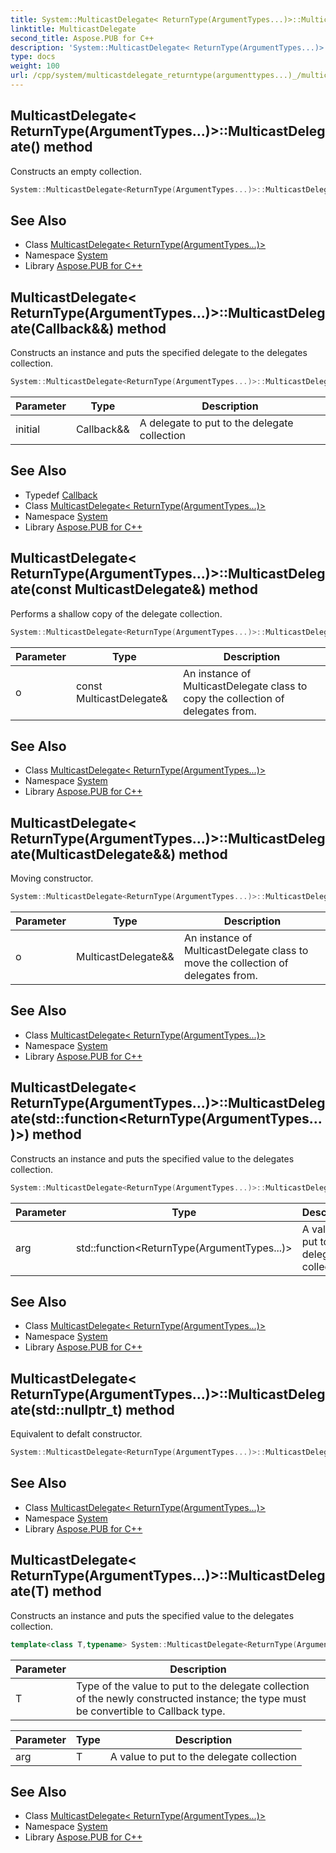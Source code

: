 ```yaml
---
title: System::MulticastDelegate< ReturnType(ArgumentTypes...)>::MulticastDelegate method
linktitle: MulticastDelegate
second_title: Aspose.PUB for C++
description: 'System::MulticastDelegate< ReturnType(ArgumentTypes...)>::MulticastDelegate method. Constructs an empty collection in C++.'
type: docs
weight: 100
url: /cpp/system/multicastdelegate_returntype(argumenttypes...)_/multicastdelegate/
---
```

## MulticastDelegate< ReturnType(ArgumentTypes...)>::MulticastDelegate() method


Constructs an empty collection.

```cpp
System::MulticastDelegate<ReturnType(ArgumentTypes...)>::MulticastDelegate()
```

## See Also

* Class [MulticastDelegate< ReturnType(ArgumentTypes...)>](../)
* Namespace [System](../../)
* Library [Aspose.PUB for C++](../../../)
## MulticastDelegate< ReturnType(ArgumentTypes...)>::MulticastDelegate(Callback\&&) method


Constructs an instance and puts the specified delegate to the delegates collection.

```cpp
System::MulticastDelegate<ReturnType(ArgumentTypes...)>::MulticastDelegate(Callback &&initial)
```


| Parameter | Type | Description |
| --- | --- | --- |
| initial | Callback\&& | A delegate to put to the delegate collection |

## See Also

* Typedef [Callback](../callback/)
* Class [MulticastDelegate< ReturnType(ArgumentTypes...)>](../)
* Namespace [System](../../)
* Library [Aspose.PUB for C++](../../../)
## MulticastDelegate< ReturnType(ArgumentTypes...)>::MulticastDelegate(const MulticastDelegate\&) method


Performs a shallow copy of the delegate collection.

```cpp
System::MulticastDelegate<ReturnType(ArgumentTypes...)>::MulticastDelegate(const MulticastDelegate &o)
```


| Parameter | Type | Description |
| --- | --- | --- |
| o | const MulticastDelegate\& | An instance of MulticastDelegate class to copy the collection of delegates from. |

## See Also

* Class [MulticastDelegate< ReturnType(ArgumentTypes...)>](../)
* Namespace [System](../../)
* Library [Aspose.PUB for C++](../../../)
## MulticastDelegate< ReturnType(ArgumentTypes...)>::MulticastDelegate(MulticastDelegate\&&) method


Moving constructor.

```cpp
System::MulticastDelegate<ReturnType(ArgumentTypes...)>::MulticastDelegate(MulticastDelegate &&o) noexcept
```


| Parameter | Type | Description |
| --- | --- | --- |
| o | MulticastDelegate\&& | An instance of MulticastDelegate class to move the collection of delegates from. |

## See Also

* Class [MulticastDelegate< ReturnType(ArgumentTypes...)>](../)
* Namespace [System](../../)
* Library [Aspose.PUB for C++](../../../)
## MulticastDelegate< ReturnType(ArgumentTypes...)>::MulticastDelegate(std::function\<ReturnType(ArgumentTypes...)>) method


Constructs an instance and puts the specified value to the delegates collection.

```cpp
System::MulticastDelegate<ReturnType(ArgumentTypes...)>::MulticastDelegate(std::function<ReturnType(ArgumentTypes...)> arg)
```


| Parameter | Type | Description |
| --- | --- | --- |
| arg | std::function\<ReturnType(ArgumentTypes...)> | A value to put to the delegate collection |

## See Also

* Class [MulticastDelegate< ReturnType(ArgumentTypes...)>](../)
* Namespace [System](../../)
* Library [Aspose.PUB for C++](../../../)
## MulticastDelegate< ReturnType(ArgumentTypes...)>::MulticastDelegate(std::nullptr_t) method


Equivalent to defalt constructor.

```cpp
System::MulticastDelegate<ReturnType(ArgumentTypes...)>::MulticastDelegate(std::nullptr_t)
```

## See Also

* Class [MulticastDelegate< ReturnType(ArgumentTypes...)>](../)
* Namespace [System](../../)
* Library [Aspose.PUB for C++](../../../)
## MulticastDelegate< ReturnType(ArgumentTypes...)>::MulticastDelegate(T) method


Constructs an instance and puts the specified value to the delegates collection.

```cpp
template<class T,typename> System::MulticastDelegate<ReturnType(ArgumentTypes...)>::MulticastDelegate(T arg)
```


| Parameter | Description |
| --- | --- |
| T | Type of the value to put to the delegate collection of the newly constructed instance; the type must be convertible to Callback type. |

| Parameter | Type | Description |
| --- | --- | --- |
| arg | T | A value to put to the delegate collection |

## See Also

* Class [MulticastDelegate< ReturnType(ArgumentTypes...)>](../)
* Namespace [System](../../)
* Library [Aspose.PUB for C++](../../../)
